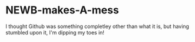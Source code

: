 # NEWB-makes-A-mess
I thought Github was something completley other than what it is, but having stumbled upon it, I'm dipping my toes in!
